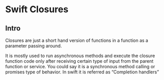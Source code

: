 # Swift Closures

## Intro

Closures are just a short hand version of functions in a function as a parameter passing around.

It is mostly used to run asynchronous methods and execute the closure function code only after receiving certain type of input from the parent function or service. You could say it is a synchronous method calling or promises type of behavior. In swift it is referred as “Completion handlers”

